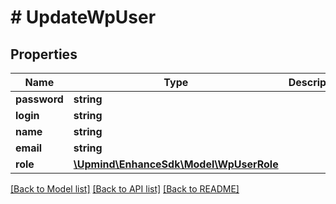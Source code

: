# # UpdateWpUser

## Properties

Name | Type | Description | Notes
------------ | ------------- | ------------- | -------------
**password** | **string** |  | [optional]
**login** | **string** |  | [optional]
**name** | **string** |  | [optional]
**email** | **string** |  | [optional]
**role** | [**\Upmind\EnhanceSdk\Model\WpUserRole**](WpUserRole.md) |  | [optional]

[[Back to Model list]](../../README.md#models) [[Back to API list]](../../README.md#endpoints) [[Back to README]](../../README.md)
